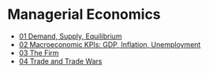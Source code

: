 # Managerial Economics

- [01 Demand, Supply, Equilibrium](./module01)
- [02 Macroeconomic KPIs: GDP, Inflation, Unemployment](./module02)
- [03 The Firm](./module03)
- [04 Trade and Trade Wars](./module04)
